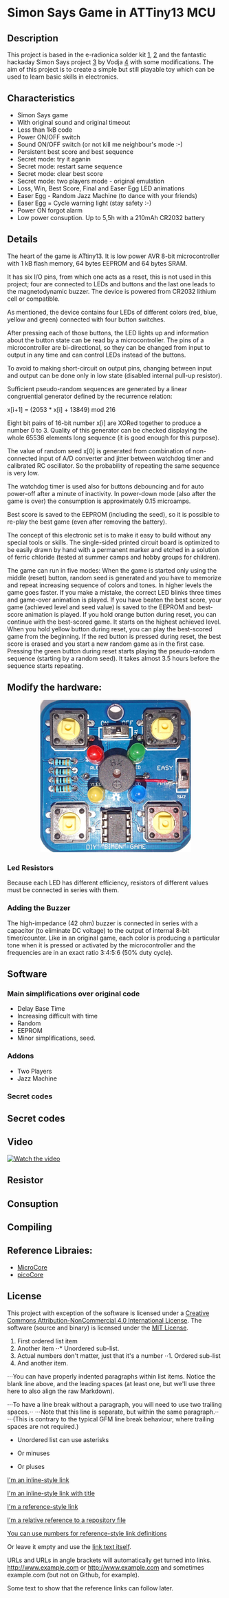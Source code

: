 # Simon Says Game in ATTiny13 MCU

## Description
This project is based in the e-radionica solder kit [1], [2] and the fantastic hackaday Simon Says project [3] by Vodja [4] with some modifications.
The aim of this project is to create a simple but still playable toy which can be used to learn basic skills in electronics.

## Characteristics
- Simon Says game
- With original sound and original timeout
- Less than 1kB code
- Power ON/OFF switch
- Sound ON/OFF switch (or not kill me neighbour's mode :-)
- Persistent best score and best sequence
- Secret mode: try it aganin
- Secret mode: restart same sequence
- Secret mode: clear best score
- Secret mode: two players mode - original emulation
- Loss, Win, Best Score, Final and Easer Egg LED animations
- Easer Egg - Random Jazz Machine (to dance with your friends)
- Easer Egg = Cycle warning light (stay safety :-)
- Power ON forgot alarm
- Low power consuption. Up to 5,5h with a 210mAh CR2032 battery

## Details
The heart of the game is ATtiny13. It is low power AVR 8-bit microcontroller with 1 kB flash memory, 64 bytes EEPROM and 64 bytes SRAM.

It has six I/O pins, from which one acts as a reset, this is not used in this project; four are connected to LEDs and buttons and the last one leads to the magnetodynamic buzzer. The device is powered from CR2032 lithium cell or compatible.

As mentioned, the device contains four LEDs of different colors (red, blue, yellow and green) connected with four button switches.

After pressing each of those buttons, the LED lights up and information about the button state can be read by a microcontroller. The pins of a microcontroller are bi-directional, so they can be changed from input to output in any time and can control LEDs instead of the buttons.

To avoid to making short-circuit on output pins, changing between input and output can be done only in low state (disabled internal pull-up resistor). 

Sufficient pseudo-random sequences are generated by a linear congruential generator defined by the recurrence relation:

x[i+1] = (2053 * x[i] + 13849) mod 216

Eight bit pairs of 16-bit number x[i] are XORed together to produce a number 0 to 3. Quality of this generator can be checked displaying the whole 65536 elements long sequence (it is good enough for this purpose).

The value of random seed x[0] is generated from combination of non-connected input of A/D converter and jitter between watchdog timer and calibrated RC oscillator. So the probability of repeating the same sequence is very low.

The watchdog timer is used also for buttons debouncing and for auto power-off after a minute of inactivity. In power-down mode (also after the game is over) the consumption is approximately 0.15 microamps.

Best score is saved to the EEPROM (including the seed), so it is possible to re-play the best game (even after removing the battery).

The concept of this electronic set is to make it easy to build without any special tools or skills. The single-sided printed circuit board is optimized to be easily drawn by hand with a permanent marker and etched in a solution of ferric chloride (tested at summer camps and hobby groups for children). 

The game can run in five modes:
    When the game is started only using the middle (reset) button, random seed is generated and you have to memorize and repeat increasing sequence of colors and tones. In higher levels the game goes faster. If you make a mistake, the correct LED blinks three times and game-over animation is played. If you have beaten the best score, your game (achieved level and seed value) is saved to the EEPROM and best-score animation is played.
    If you hold orange button during reset, you can continue with the best-scored game. It starts on the highest achieved level.
    When you hold yellow button during reset, you can play the best-scored game from the beginning.
    If the red button is pressed during reset, the best score is erased and you start a new random game as in the first case.
    Pressing the green button during reset starts playing the pseudo-random sequence (starting by a random seed). It takes almost 3.5 hours before the sequence starts repeating.

## Modify the hardware:
<p align="center">
  <img src="assets/hardware_hack.jpg" width="350" title="Tiny13 Simon Hardware Modification">
</p>

### Led Resistors
Because each LED has different efficiency, resistors of different values must be connected in series with them.

### Adding the Buzzer 
The high-impedance (42 ohm) buzzer is connected in series with a capacitor (to eliminate DC voltage) to the output of internal 8-bit timer/counter. Like in an original game, each color is producing a particular tone when it is pressed or activated by the microcontroller and the frequencies are in an exact ratio 3:4:5:6 (50% duty cycle). 


## Software
### Main simplifications over original code
- Delay Base Time
- Increasing difficult with time
- Random
- EEPROM
- Minor simplifications, seed.
### Addons
- Two Players
- Jazz Machine
### Secret codes




## Secret codes

## Video
[![Watch the video](https://player.vimeo.com/video/477245412)](https://player.vimeo.com/video/477245412)

## Resistor 

## Consuption

## Compiling

## Reference Libraies:
 - [MicroCore]
 - [picoCore]


## License
This project with exception of the software is licensed under a [Creative Commons Attribution-NonCommercial 4.0 International License][Creative Commons]. The software (source and binary) is licensed under the [MIT License][The MIT License]. 




1. First ordered list item
2. Another item
⋅⋅* Unordered sub-list. 
1. Actual numbers don't matter, just that it's a number
⋅⋅1. Ordered sub-list
4. And another item.

⋅⋅⋅You can have properly indented paragraphs within list items. Notice the blank line above, and the leading spaces (at least one, but we'll use three here to also align the raw Markdown).

⋅⋅⋅To have a line break without a paragraph, you will need to use two trailing spaces.⋅⋅
⋅⋅⋅Note that this line is separate, but within the same paragraph.⋅⋅
⋅⋅⋅(This is contrary to the typical GFM line break behaviour, where trailing spaces are not required.)

* Unordered list can use asterisks
- Or minuses
+ Or pluses



[I'm an inline-style link](https://www.google.com)

[I'm an inline-style link with title](https://www.google.com "Google's Homepage")

[I'm a reference-style link][Arbitrary case-insensitive reference text]

[I'm a relative reference to a repository file](../blob/master/LICENSE)

[You can use numbers for reference-style link definitions][1]

Or leave it empty and use the [link text itself].

URLs and URLs in angle brackets will automatically get turned into links. 
http://www.example.com or <http://www.example.com> and sometimes 
example.com (but not on Github, for example).

Some text to show that the reference links can follow later.

[arbitrary case-insensitive reference text]: https://www.mozilla.org
[link text itself]: http://www.reddit.com


 
 
[1]: https://www.tindie.com/products/e-radionica/simon-says-diy-learn-to-solder-kit/ "buy on tindie" 
[2]: https://e-radionica.com/en/simon-says-kit.html "buy on e-radionica"
[3]: https://hackaday.io/project/18952-simon-game-with-attiny13 "reference project"
[4]: https://hackaday.io/vojtak "hackaday simon attiny13, father"

[MicroCore]: https://github.com/MCUdude/MicroCore
[picoCore]: https://github.com/nerdralph/picoCore
[Creative Commons]: https://creativecommons.org/licenses/by-nc/4.0/
[The MIT License]: https://opensource.org/licenses/MIT
[Buzzer Amazon]: https://www.amazon.es/gp/product/B07Y82W2H8
[Buzzer Aliexpress]: https://es.aliexpress.com/item/4000203106698.html

